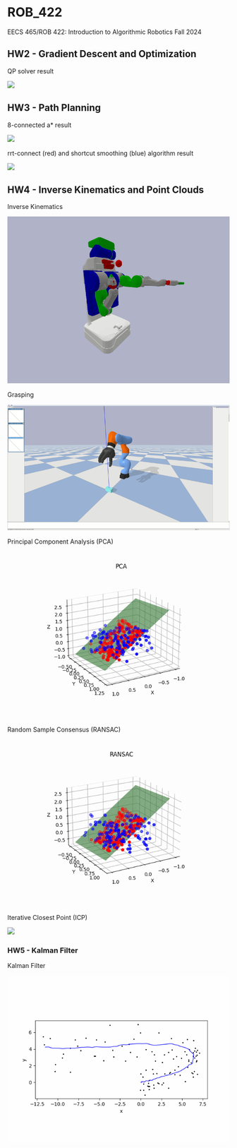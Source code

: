 # ROB_422
EECS 465/ROB 422: Introduction to Algorithmic Robotics Fall 2024

## HW2 - Gradient Descent and Optimization ##
QP solver result

![](https://github.com/relifeto18/ROB-422/blob/main/HW2%20-%20Gradient%20Descent%20and%20Optimization/QP.gif)

## HW3 - Path Planning ##
8-connected a* result 

![](https://github.com/relifeto18/ROB-422/blob/main/HW3%20-%20Path%20Planning/astar.gif)

rrt-connect (red) and shortcut smoothing (blue) algorithm result

![](https://github.com/relifeto18/ROB-422/blob/main/HW3%20-%20Path%20Planning/rrt.gif)

## HW4 - Inverse Kinematics and Point Clouds ##
Inverse Kinematics

![](https://github.com/relifeto18/ROB_422/blob/main/HW4%20-%20Inverse%20Kinematics%20and%20Point%20Clouds/ik.gif)

Grasping

![](https://github.com/relifeto18/ROB_422/blob/main/HW4%20-%20Inverse%20Kinematics%20and%20Point%20Clouds/grasp.gif)

Principal Component Analysis (PCA)

![](https://github.com/relifeto18/ROB_422/blob/main/HW4%20-%20Inverse%20Kinematics%20and%20Point%20Clouds/PCA.gif)

Random Sample Consensus (RANSAC)

![](https://github.com/relifeto18/ROB_422/blob/main/HW4%20-%20Inverse%20Kinematics%20and%20Point%20Clouds/RANSAC.gif)

Iterative Closest Point (ICP)

![](https://github.com/relifeto18/ROB_422/blob/main/HW4%20-%20Inverse%20Kinematics%20and%20Point%20Clouds/icp.gif)

### HW5 - Kalman Filter ###

Kalman Filter

![](https://github.com/relifeto18/ROB_422/blob/main/HW5%20-%20Kalman%20Filter/Kalman%20Filter.gif)
